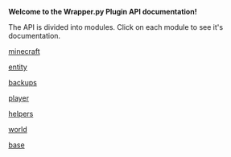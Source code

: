 **Welcome to the Wrapper.py Plugin API documentation!**

The API is divided into modules.  Click on each module to see it's documentation.


[minecraft](/documentation/minecraft.rst)

[entity](/documentation/entity.rst)

[backups](/documentation/backups.rst)

[player](/documentation/player.rst)

[helpers](/documentation/helpers.rst)

[world](/documentation/world.rst)

[base](/documentation/base.rst)

